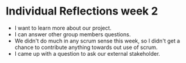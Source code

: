 # Individual Reflections week 2

* I want to learn more about our project.
* I can answer other group members questions.
* We didn't do much in any scrum sense this week, so I didn't get a chance to
  contribute anything towards out use of scrum.
* I came up with a question to ask our external stakeholder.